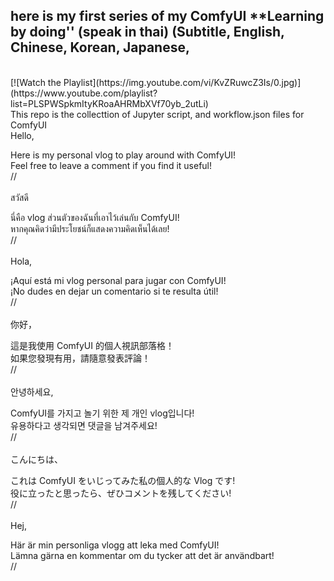 ## here is my first series of my ComfyUI **Learning by doing'' (speak in thai) (Subtitle, English, Chinese, Korean, Japanese, 
<br>
[![Watch the Playlist](https://img.youtube.com/vi/KvZRuwcZ3Is/0.jpg)](https://www.youtube.com/playlist?list=PLSPWSpkmItyKRoaAHRMbXVf70yb_2utLi)
<br>
This repo is the collecttion of Jupyter script, and workflow.json files for ComfyUI<br>
Hello,<br>

Here is my personal vlog to play around with ComfyUI! <br>
Feel free to leave a comment if you find it useful!<br>
//<br><br>
สวัสดี<br>

นี่คือ vlog ส่วนตัวของฉันที่เอาไว้เล่นกับ ComfyUI!<br>
หากคุณคิดว่ามีประโยชน์ก็แสดงความคิดเห็นได้เลย!<br>
//<br><br>
Hola,<br>

¡Aquí está mi vlog personal para jugar con ComfyUI!<br>
¡No dudes en dejar un comentario si te resulta útil!<br>
//<br><br>
你好，<br>

這是我使用 ComfyUI 的個人視訊部落格！<br>
如果您發現有用，請隨意發表評論！<br>
//<br><br>
안녕하세요,<br>

ComfyUI를 가지고 놀기 위한 제 개인 vlog입니다!<br>
유용하다고 생각되면 댓글을 남겨주세요!<br>
//<br><br>
こんにちは、<br>

これは ComfyUI をいじってみた私の個人的な Vlog です!<br>
役に立ったと思ったら、ぜひコメントを残してください!<br>
//<br><br>
Hej,<br>

Här är min personliga vlogg att leka med ComfyUI!<br>
Lämna gärna en kommentar om du tycker att det är användbart!<br>
//<br>
